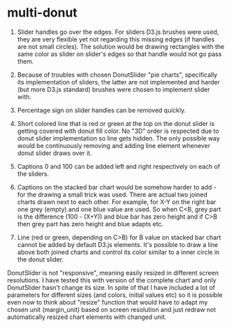 # multi-donut

1. Slider handles go over the edges. For sliders D3.js brushes were used, they are very flexible yet not regarding this missing edges (if handles are not small circles).
The solution would be drawing rectangles with the same color as slider on slider's edges so that handle would not go pass them.

2. Because of troubles with chosen DonutSlider "pie charts", specifically its implementation of sliders, the latter are not implemented and harder (but more D3.js standard) brushes were chosen to implement slider with.

3. Percentage sign on slider handles can be removed quickly.

4. Short colored line that is red or green at the top on the donut slider is getting covered with donut fill color. No "3D" order is respected due to donut slider implementation so line gets hidden. The only possible way would be continuously removing and adding line element whenever donut slider draws over it.

5. Captions 0 and 100 can be added left and right respectively on each of the sliders.

6. Captions on the stacked bar chart would be somehow harder to add - for the drawing a small trick was used. There are actual two joined charts drawn next to each other. For example, for X-Y on the right bar one grey (empty) and one blue value are used. So when C<B, grey part is the difference (100 - (X+Y)) and blue bar has zero height and if C>B then grey part has zero height and blue adapts etc.

7. Line (red or green, depending on C>B) for B value on stacked bar chart cannot be added by default D3.js elements. It's possible to draw a line above both joined charts and control its color similar to a inner circle in the donut slider.

DonutSlider is not "responsive", meaning easily resized in different screen resolutions. I have tested this with version of the complete chart and only DonutSlider hasn't change its size. In spite of that I have included a lot of parameters for different sizes (and colors, initial values etc) so it is possible even now to think about "resize" function that would have to adapt my chosen unit (margin_unit) based on screen resolution and just redraw not automatically resized chart elements with changed unit.

